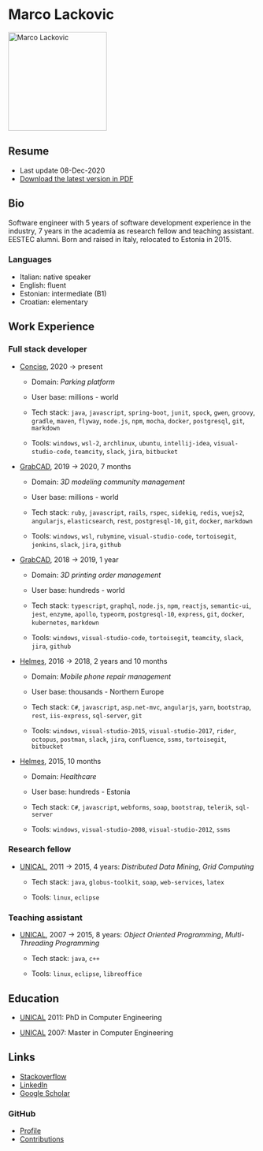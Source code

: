 # Marco Lackovic

<img src="https://github.com/lackovic.png" alt="Marco Lackovic" width="200"/>

## Resume

* Last update 08-Dec-2020
* [Download the latest version in PDF](https://github.com/lackovic/resume/raw/master/marco-lackovic-resume.pdf)

## Bio

Software engineer with 5 years of software development experience in the industry, 7 years in the academia as research fellow and teaching assistant. EESTEC alumni. Born and raised in Italy, relocated to Estonia in 2015.

### Languages

* Italian: native speaker
* English: fluent
* Estonian: intermediate (B1)
* Croatian: elementary

## Work Experience

### Full stack developer

* [Concise](https://concise.ee/), 2020 → present

    * Domain: *Parking platform*

    * User base: millions - world
    
    * Tech stack: `java`, `javascript`, `spring-boot`, `junit`, `spock`, `gwen`, `groovy`, `gradle`, `maven`, `flyway`, `node.js`, `npm`, `mocha`, `docker`, `postgresql`, `git`, `markdown`
    
    * Tools: `windows`, `wsl-2`, `archlinux`, `ubuntu`, `intellij-idea`, `visual-studio-code`, `teamcity`, `slack`, `jira`, `bitbucket`

* [GrabCAD](https://grabcad.com/), 2019 → 2020, 7 months

    * Domain: *3D modeling community management*

    * User base: millions - world
    
    * Tech stack: `ruby`, `javascript`, `rails`, `rspec`, `sidekiq`, `redis`, `vuejs2`, `angularjs`, `elasticsearch`, `rest`, `postgresql-10`, `git`, `docker`, `markdown`
    
    * Tools: `windows`, `wsl`, `rubymine`, `visual-studio-code`, `tortoisegit`, `jenkins`, `slack`, `jira`, `github`

* [GrabCAD](https://grabcad.com/), 2018 → 2019, 1 year
    
    * Domain: *3D printing order management*

    * User base: hundreds - world
    
    * Tech stack: `typescript`, `graphql`, `node.js`, `npm`, `reactjs`, `semantic-ui`, `jest`, `enzyme`, `apollo`, `typeorm`, `postgresql-10`, `express`, `git`, `docker`, `kubernetes`, `markdown`
    
    * Tools: `windows`, `visual-studio-code`, `tortoisegit`, `teamcity`, `slack`, `jira`, `github`

* [Helmes](https://www.helmes.com/), 2016 → 2018, 2 years and 10 months
    
    * Domain: *Mobile phone repair management*

    * User base: thousands - Northern Europe
    
    * Tech stack: `C#`, `javascript`, `asp.net-mvc`, `angularjs`, `yarn`, `bootstrap`, `rest`, `iis-express`, `sql-server`, `git`
    
    * Tools: `windows`, `visual-studio-2015`, `visual-studio-2017`, `rider`, `octopus`, `postman`, `slack`, `jira`, `confluence`, `ssms`, `tortoisegit`, `bitbucket`

* [Helmes](https://www.helmes.com/), 2015, 10 months
    
    * Domain: *Healthcare*

    * User base: hundreds - Estonia
    
    * Tech stack: `C#`, `javascript`, `webforms`, `soap`, `bootstrap`, `telerik`, `sql-server`
    
    * Tools: `windows`, `visual-studio-2008`, `visual-studio-2012`, `ssms`

### Research fellow

* [UNICAL](http://www.unicaladmission.it/), 2011 → 2015, 4 years: *Distributed Data Mining*, *Grid Computing*
    
    * Tech stack: `java`, `globus-toolkit`, `soap`, `web-services`, `latex`
    
    * Tools: `linux`, `eclipse`

### Teaching assistant

* [UNICAL](http://www.unicaladmission.it/), 2007 → 2015, 8 years: *Object Oriented Programming*, *Multi-Threading Programming*
    
    * Tech stack: `java`, `c++`
    
    * Tools: `linux`, `eclipse`, `libreoffice`

## Education

* [UNICAL](http://www.unicaladmission.it/) 2011: PhD in Computer Engineering

* [UNICAL](http://www.unicaladmission.it/) 2007: Master in Computer Engineering

## Links

* [Stackoverflow](https://stackoverflow.com/users/334569/marco-lackovic)
* [LinkedIn](https://www.linkedin.com/in/marco-lackovic-51a4952/)
* [Google Scholar](https://scholar.google.it/citations?user=QHgyV5UAAAAJ&hl=en)

### GitHub

* [Profile](https://github.com/lackovic)
* [Contributions](http://github.com/search?q=is%3Apr+author%3Alackovic)